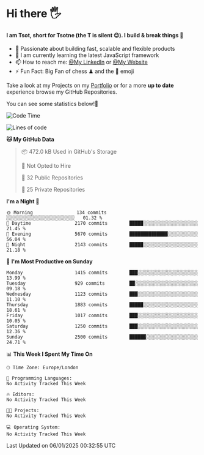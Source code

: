 # Hi there :raised_hand_with_fingers_splayed:
#### I am Tsot, short for Tsotne (the T is silent :wink:). I build & break things :space_invader:
- :telescope: Passionate about building fast, scalable and flexible products
- :seedling: I am currently learning the latest JavaScript framework 
- :mailbox: How to reach me: [@My LinkedIn](https://www.linkedin.com/in/tsotne-gvadzabia/) or [@My Website](https://tsotne.co.uk/contact)
- :zap: Fun Fact: Big Fan of chess ♟ and the 👾 emoji

Take a look at my Projects on my [Portfolio](https://tsotne.co.uk/) or for a more **up to date** experience browse my GitHub Repositories.

You can see some statistics below!:space_invader:
<!--START_SECTION:waka-->
![Code Time](http://img.shields.io/badge/Code%20Time-761%20hrs%202%20mins-blue)

![Lines of code](https://img.shields.io/badge/From%20Hello%20World%20I%27ve%20Written-6.9%20million%20lines%20of%20code-blue)

**🐱 My GitHub Data** 

> 📦 472.0 kB Used in GitHub's Storage 
 > 
> 🚫 Not Opted to Hire
 > 
> 📜 32 Public Repositories 
 > 
> 🔑 25 Private Repositories 
 > 
**I'm a Night 🦉** 

```text
🌞 Morning                134 commits         ░░░░░░░░░░░░░░░░░░░░░░░░░   01.32 % 
🌆 Daytime                2170 commits        █████░░░░░░░░░░░░░░░░░░░░   21.45 % 
🌃 Evening                5670 commits        ██████████████░░░░░░░░░░░   56.04 % 
🌙 Night                  2143 commits        █████░░░░░░░░░░░░░░░░░░░░   21.18 % 
```
📅 **I'm Most Productive on Sunday** 

```text
Monday                   1415 commits        ███░░░░░░░░░░░░░░░░░░░░░░   13.99 % 
Tuesday                  929 commits         ██░░░░░░░░░░░░░░░░░░░░░░░   09.18 % 
Wednesday                1123 commits        ███░░░░░░░░░░░░░░░░░░░░░░   11.10 % 
Thursday                 1883 commits        █████░░░░░░░░░░░░░░░░░░░░   18.61 % 
Friday                   1017 commits        ███░░░░░░░░░░░░░░░░░░░░░░   10.05 % 
Saturday                 1250 commits        ███░░░░░░░░░░░░░░░░░░░░░░   12.36 % 
Sunday                   2500 commits        ██████░░░░░░░░░░░░░░░░░░░   24.71 % 
```


📊 **This Week I Spent My Time On** 

```text
🕑︎ Time Zone: Europe/London

💬 Programming Languages: 
No Activity Tracked This Week

🔥 Editors: 
No Activity Tracked This Week

🐱‍💻 Projects: 
No Activity Tracked This Week

💻 Operating System: 
No Activity Tracked This Week
```


 Last Updated on 06/01/2025 00:32:55 UTC
<!--END_SECTION:waka-->
